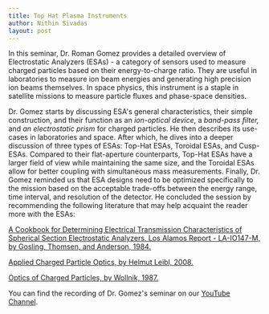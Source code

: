```yaml
---
title: Top Hat Plasma Instruments
author: Nithin Sivadas
layout: post
---
```


In this seminar, Dr. Roman Gomez provides a detailed overview of Electrostatic Analyzers (ESAs) - a category of sensors used to measure charged particles based on their energy-to-charge ratio. They are useful in laboratories to measure ion beam energies and generating high precision ion beams themselves. In space physics, this instrument is a staple in satellite missions to measure particle fluxes and phase-space densities. 

Dr. Gomez starts by discussing ESA's general characteristics, their simple construction, and their function as an *ion-optical device*, a *band-pass filter,* and *an electrostatic prism* for charged particles. He then describes its use-cases in laboratories and space. After which, he dives into a deeper discussion of three types of ESAs: Top-Hat ESAs, Toroidal ESAs, and Cusp-ESAs. Compared to their flat-aperture counterparts, Top-Hat ESAs have a larger field of view while maintaining the same size, and the Toroidal ESAs allow for better coupling with simultaneous mass measurements. Finally, Dr. Gomez reminded us that ESA designs need to be optimized specifically to the mission based on the acceptable trade-offs between the energy range, time interval, and resolution of the detector.  He concluded the session by recommending the following literature that may help acquaint the reader more with the ESAs: 

[A Cookbook for Determining Electrical Transmission Characteristics of Spherical Section Electrostatic Analyzers, Los Alamos Report - LA-IO147-M, by Gosling, Thomsen, and Anderson, 1984.][1]

[Applied Charged Particle Optics, by Helmut Leibl, 2008.][2]

[Optics of Charged Particles, by Wollnik, 1987.][3]

You can find the recording of Dr. Gomez's seminar on our [YouTube Channel][4].

[1]:https://ui.adsabs.harvard.edu/abs/1984cdet.book.....G/abstract
[2]:https://www.google.com/books/edition/Applied_Charged_Particle_Optics/XqRFZX0ssRMC?hl=en
[3]:https://www.google.com/books/edition/Optics_of_Charged_Particles/72VOPG2Qya0C?hl=en&gbpv=1&dq=Optics+of+Charged+Particles+Wollnik,+1987&pg=PP1&printsec=frontcover
[4]:https://www.youtube.com/watch?v=pBnrI7S7ALI&feature=youtu.be

